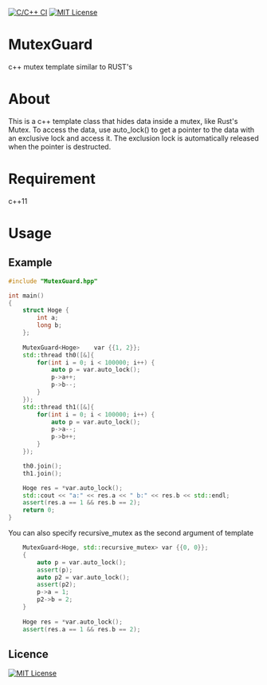 [![C/C++ CI](https://github.com/ma0001/MutexGuard/actions/workflows/c-cpp.yml/badge.svg)](https://github.com/ma0001/MutexGuard/actions/workflows/c-cpp.yml)
[![MIT License](http://img.shields.io/badge/license-MIT-blue.svg?style=flat)](LICENSE)

# MutexGuard

c++ mutex template similar to RUST's

# About

This is a c++ template class that hides data inside a mutex, like Rust's Mutex. To access the data, use auto_lock() to get a pointer to the data with an exclusive lock and access it. The exclusion lock is automatically released when the pointer is destructed.

# Requirement

c++11

# Usage

## Example

```c++
#include "MutexGuard.hpp"

int main()
{
	struct Hoge {
		int a;
		long b;
	};
	
	MutexGuard<Hoge>	var {{1, 2}};
	std::thread th0([&]{
		for(int i = 0; i < 100000; i++) {
			auto p = var.auto_lock();
			p->a++;
			p->b--;
		}
	});
	std::thread th1([&]{
		for(int i = 0; i < 100000; i++) {
			auto p = var.auto_lock();
			p->a--;
			p->b++;
		}
	});

	th0.join();
	th1.join();

	Hoge res = *var.auto_lock();
	std::cout << "a:" << res.a << " b:" << res.b << std::endl;
	assert(res.a == 1 && res.b == 2);
	return 0;
}
```
You can also specify recursive_mutex as the second argument of template
```c++
	MutexGuard<Hoge, std::recursive_mutex> var {{0, 0}};
	{
		auto p = var.auto_lock();
		assert(p);
		auto p2 = var.auto_lock();
		assert(p2);
		p->a = 1;
		p2->b = 2;
	}
	
	Hoge res = *var.auto_lock();
	assert(res.a == 1 && res.b == 2);
```

## Licence

[![MIT License](http://img.shields.io/badge/license-MIT-blue.svg?style=flat)](LICENSE)
